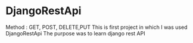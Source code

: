 # DjangoRestApi
Method : GET, POST, DELETE,PUT 
This is first project in which I was used DjangoRestApi
The purpose was to learn django rest API 
